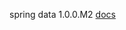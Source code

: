 

spring data 1.0.0.M2 [docs](https://docs.spring.io/spring-data/r2dbc/docs/1.0.0.M2/reference/html/#r2dbc.datbaseclient.transactions)